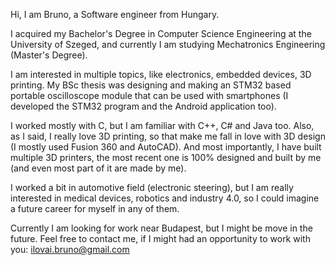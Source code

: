 Hi, I am Bruno, a Software engineer from Hungary. 

I acquired my Bachelor's Degree in Computer Science Engineering at the University of Szeged, and currently I am studying Mechatronics Engineering (Master's Degree).

I am interested in multiple topics, like electronics, embedded devices, 3D printing. My BSc thesis was designing and making an STM32 based portable oscilloscope module
that can be used with smartphones (I developed the STM32 program and the Android application too).

I worked mostly with C, but I am familiar with C++, C# and Java too. Also, as I said, I really love 3D printing, so that make me fall in love with 3D design (I mostly used Fusion 360 and AutoCAD).
And most importantly, I have built multiple 3D printers, the most recent one is 100% designed and built by me (and even most part of it are made by me).

I worked a bit in automotive field (electronic steering), but I am really interested in medical devices, robotics and industry 4.0, so I could imagine a future career for myself
in any of them.

Currently I am looking for work near Budapest, but I might be move in the future.
Feel free to contact me, if I might had an opportunity to work with you: 
ilovai.bruno@gmail.com
